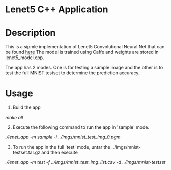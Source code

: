 # Lenet5 C++ Application

# Description
This is a sipmle implementation of Lenet5 Convolutional Neural Net that can be found
[here](https://github.com/BVLC/caffe/blob/master/examples/mnist/lenet.prototxt) The model is trained using Caffe and weights are stored in
lenet5_model.cpp.

The app has 2 modes. One is for testing a sample image and the other is to test the full MNIST testset to determine the prediction accuracy.

# Usage
1. Build the app

_make all_

2. Execute the following command to run the app in 'sample' mode.

_./lenet_app -m sample -i ../imgs/mnist_test_img_0.pgm_

3. To run the app in the full 'test' mode, untar the ../imgs/mnist-testset.tar.gz and then execute

_./lenet_app -m test -f ../imgs/mnist_test_img_list.csv -d ../imgs/mnist-testset_

